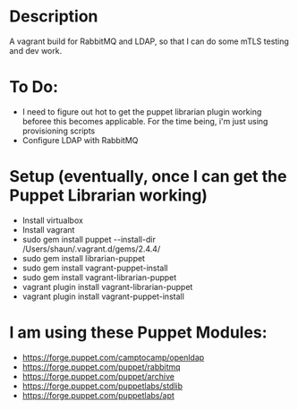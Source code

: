 # Description
A vagrant build for RabbitMQ and LDAP, so that I can do some mTLS testing and dev work.

# To Do:
- I need to figure out hot to get the puppet librarian plugin working beforee this becomes applicable. For the time being, i'm just using provisioning scripts
- Configure LDAP with RabbitMQ

# Setup (eventually, once I can get the Puppet Librarian working)
- Install virtualbox
- Install vagrant
- sudo gem install puppet --install-dir /Users/shaun/.vagrant.d/gems/2.4.4/
- sudo gem install librarian-puppet
- sudo gem install vagrant-puppet-install
- sudo gem install vagrant-librarian-puppet
- vagrant plugin install vagrant-librarian-puppet
- vagrant plugin install vagrant-puppet-install

# I am using these Puppet Modules:
- https://forge.puppet.com/camptocamp/openldap
- https://forge.puppet.com/puppet/rabbitmq
- https://forge.puppet.com/puppet/archive
- https://forge.puppet.com/puppetlabs/stdlib
- https://forge.puppet.com/puppetlabs/apt
